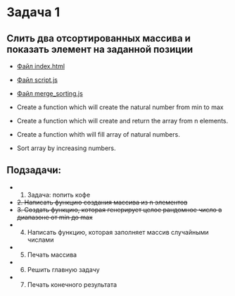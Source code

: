 # Задача 1
## Слить два отсортированных массива и показать элемент на заданной позиции

- [Файл index.html](index.html)
- [Файл script.js](script.js)
- [Файл merge_sorting.js](merge_sorting.js)

 
- Create a function which will create the natural number from min to max
- Create a function which will create and return the array from n elements.
- Create a function whith will fill array of natural numbers.
- Sort array by increasing numbers.

## Подзадачи:
- 1. Задача: попить кофе
- ~~2. Написать функцию создания массива из n элементов~~
- ~~3. Создать функцию, которая генерирует целое рандомное число в диапазоне от min до  max~~
- 4. Написать функцию, которая заполняет массив случайными числами
- 5. Печать массива
- 6. Решить главную задачу
- 7. Печать конечного результата